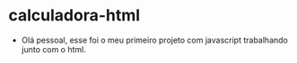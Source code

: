# calculadora-html
- Olá pessoal, esse foi o meu primeiro projeto com javascript trabalhando junto com o html.
